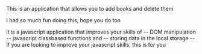 This is an application that allows you to add books and delete them

I had so much fun doing this, hope you do too

it is a javascript application that improves your skills of
-- DOM manipulation
-- javascript classbased functions and 
-- storing data in the local storage
--If you are looking to improve your javascript skills, this is for you
